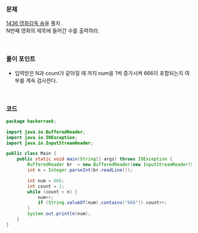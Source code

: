 ### 문제
[1436 영화감독 숌](https://www.acmicpc.net/problem/1436)을 풀자. <br>
N번째 영화의 제목에 들어간 수를 출력하라. 
 
<br>
 
### 풀이 포인트
+ 입력받은 N과 count가 같아질 때 까지 num을 1씩 증가시켜 666이 포함되는지 여부를 계속 검사한다.

<br>

### 코드
```java
package hackerrank;

import java.io.BufferedReader;
import java.io.IOException;
import java.io.InputStreamReader;

public class Main {
    public static void main(String[] args) throws IOException {
        BufferedReader br  = new BufferedReader(new InputStreamReader(System.in));
        int n = Integer.parseInt(br.readLine());

        int num = 666;
        int count = 1;
        while (count < n) {
            num++;
            if (String.valueOf(num).contains("666")) count++;
        }
        System.out.println(num);
    }
}
```
